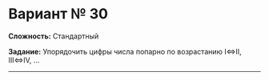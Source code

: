 # Вариант № 30
**Сложность:** Стандартный

**Задание:**  Упорядочить цифры числа попарно по возрастанию I<=>II, III<=>IV, ...

---